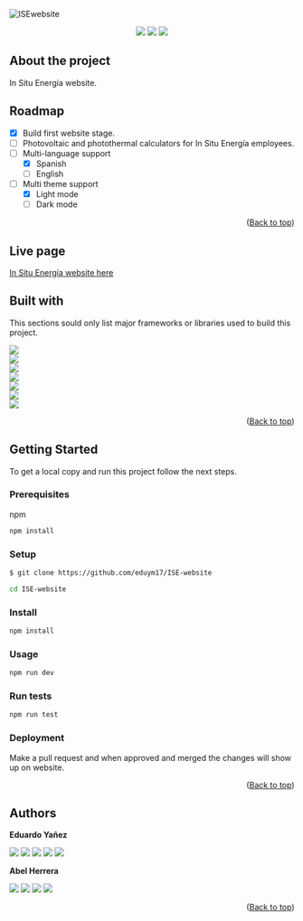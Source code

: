 ![ISEwebsite](https://user-images.githubusercontent.com/96452418/167742942-5013ec3d-351f-4972-9875-22b78e46e542.png)

<p align=center>
     <a href="https://nodejs.org/" target="_blank"><img src="https://img.shields.io/badge/Node%20js-16.x.x-339933?style=for-the-badge&logo=node.js&labelColor=20232a" /></a>
     <a href="https://www.npmjs.com/" target="_blank"><img src="https://img.shields.io/badge/npm-8.x.x-CB3837?style=for-the-badge&logo=npm&labelColor=20232a" /></a>
     <a href="https://www.in-situ.com.mx" target="_blank"><img src="https://img.shields.io/badge/license-PRIVATE-orange?style=for-the-badge&logo=github&labelColor=20232a" /></a>
</p>

## About the project

In Situ Energía website.

## Roadmap

- [x] Build first website stage.
- [ ] Photovoltaic and photothermal calculators for In Situ Energía employees.
- [ ] Multi-language support
     - [x] Spanish
     - [ ] English
- [ ] Multi theme support
     - [x] Light mode
     - [ ] Dark mode

<p align="right">(<a href="#top">Back to top</a>)</p>

## Live page

[In Situ Energía website here](https://www.in-situ.com.mx)

## Built with

This sections sould only list major frameworks or libraries used to build this project.

[<img src="https://img.shields.io/badge/reactjs-%2320232a.svg?style=for-the-badge&logo=react&logoColor=%2361DAFB" />][ReactJS] <br/>
[<img src="https://img.shields.io/badge/React_Router-CA4245?style=for-the-badge&logo=react-router&logoColor=white" />][ReactRouter] <br/>
[<img src="https://img.shields.io/badge/redux-%23593d88.svg?style=for-the-badge&logo=redux&logoColor=white" />][ReduxJS] <br/>
[<img src="https://img.shields.io/badge/tailwindcss-%2338B2AC.svg?style=for-the-badge&logo=tailwind-css&logoColor=white" />][TailwindCSS] <br/>
[<img src="https://img.shields.io/badge/Vite-bd34fe?style=for-the-badge&logo=vite&logoColor=white" />][ViteJS] <br/>
[<img src="https://img.shields.io/badge/Node.js-43853D?style=for-the-badge&logo=node.js&logoColor=white" />][NodeJS] <br/>
[<img src="https://img.shields.io/badge/MongoDB-4EA94B?style=for-the-badge&logo=mongodb&logoColor=white" />][MongoDB] <br/>

[ReactJS]: https://reactjs.org/
[ReactRouter]: https://reactrouter.com/
[ReduxJS]: https://redux.js.org/
[TailwindCSS]: https://tailwindcss.com/
[ViteJS]: https://vitejs.dev/
[NodeJS]: https://nodejs.org/
[MongoDB]: https://www.mongodb.com/

<p align="right">(<a href="#top">Back to top</a>)</p>

## Getting Started

To get a local copy and run this project follow the next steps.

### Prerequisites

npm
  ```sh
  npm install
  ```

### Setup

  ```sh
  $ git clone https://github.com/eduym17/ISE-website
  ```
  
  ```sh
  cd ISE-website
  ```

### Install

  ```sh
  npm install
  ```

### Usage

  ```sh
  npm run dev
  ```

### Run tests

  ```sh
  npm run test
  ```

### Deployment

 Make a pull request and when approved and merged the changes will show up on website.

<p align="right">(<a href="#top">Back to top</a>)</p>

## Authors

**Eduardo Yañez** 

[<img src="https://img.shields.io/badge/GitHub-100000?style=for-the-badge&logo=github&logoColor=white" />][github-lalo]
[<img src="https://img.shields.io/badge/Twitter-1DA1F2?style=for-the-badge&logo=twitter&logoColor=white" />][twitter-lalo]
[<img src="https://img.shields.io/badge/LinkedIn-0077B5?style=for-the-badge&logo=linkedin&logoColor=white" />][linkedin-lalo]
[<img src="https://img.shields.io/badge/Telegram-2CA5E0?style=for-the-badge&logo=telegram&logoColor=white" />][telegram-lalo]
[<img src="https://img.shields.io/badge/Mail-00C300?style=for-the-badge&logo=gmail&logoColor=white" />][mail-lalo]

[github-lalo]: https://github.com/eduym17
[twitter-lalo]: https://twitter.com/Edu_YM
[linkedin-lalo]: https://www.linkedin.com/in/eduardoym/
[telegram-lalo]: https://t.me/EduYM
[mail-lalo]: mailto:eduardo_yanez@live.com.mx

**Abel Herrera**

[<img src="https://img.shields.io/badge/GitHub-100000?style=for-the-badge&logo=github&logoColor=white" />][github-lino]
[<img src="https://img.shields.io/badge/Twitter-1DA1F2?style=for-the-badge&logo=twitter&logoColor=white" />][twitter-lino]
[<img src="https://img.shields.io/badge/LinkedIn-0077B5?style=for-the-badge&logo=linkedin&logoColor=white" />][linkedin-lino]
[<img src="https://img.shields.io/badge/Mail-00C300?style=for-the-badge&logo=gmail&logoColor=white" />][mail-lino]

[github-lino]: https://github.com/Lino09
[twitter-lino]: https://twitter.com/AbelHerreraZam1
[linkedin-lino]: https://www.linkedin.com/in/abelherreraz/
[mail-lino]: mailto:abel09hz@outlook.es

<p align="right">(<a href="#top">Back to top</a>)</p>

<!-- ## Contributing

Contributions, issues and feature request are welcome!
Feel free to check the [issues page](../../../issues/).
<p align="right">(<a href="#top">Back to top</a>)</p> -->

<!-- ## Show your support

Give a ⭐️ if you like this project!
<p align="right">(<a href="#top">Back to top</a>)</p> -->

<!-- ## Acknowledgments

- Mention to anyone whose code was used
- Inspiration
- Etc.
<p align="right">(<a href="#top">Back to top</a>)</p> -->

<!-- ## License

This project is `MIT` licensed.
<p align="right">(<a href="#top">Back to top</a>)</p> -->

